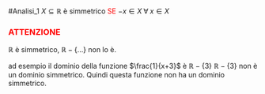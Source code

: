 #Analisi_1 
$X \subseteq \mathbb{R}$ è simmetrico <font color="#ff0000">SE</font> $-x\in X\;\forall\;x\in X$ 
### <font color="#ff0000">ATTENZIONE</font>

$\mathbb{R}$ è simmetrico, $\mathbb{R} -\{\dots\}$ non lo è.

ad esempio il dominio della funzione $\frac{1}{x+3}$ è $\mathbb{R}-\{3\}$
$\mathbb{R}-\{3\}$ non è un dominio simmetrico.
Quindi questa funzione non ha un dominio simmetrico.